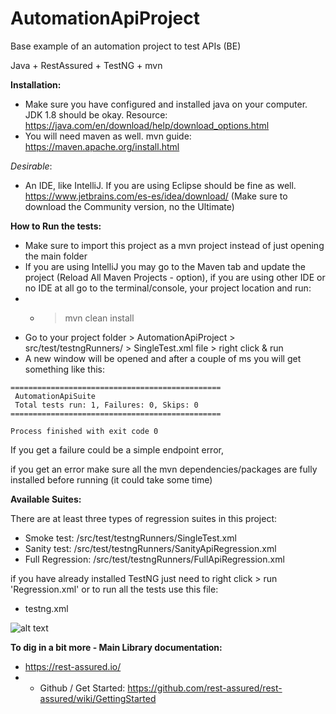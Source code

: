 # AutomationApiProject
Base example of an automation project to test APIs (BE)

Java + RestAssured + TestNG + mvn

**Installation:**

- Make sure you have configured and installed java on your computer. JDK 1.8 should be okay. Resource: https://java.com/en/download/help/download_options.html
- You will need maven as well. mvn guide: https://maven.apache.org/install.html

_Desirable_: 
- An IDE, like IntelliJ. If you are using Eclipse should be fine as well. https://www.jetbrains.com/es-es/idea/download/ (Make sure to download the Community version, no the Ultimate)

**How to Run the tests:**
- Make sure to import this project as a mvn project instead of just opening the main folder
- If you are using IntelliJ you may go to the Maven tab and update the project (Reload All Maven Projects - option), if you are using other IDE or no IDE at all go to the terminal/console, your project location and run: 
- - > mvn clean install
- Go to your project folder > AutomationApiProject > src/test/testngRunners/ > SingleTest.xml  file > right click & run 
- A new window will be opened and after a couple of ms you will get something like this:

```
===============================================
 AutomationApiSuite
 Total tests run: 1, Failures: 0, Skips: 0
===============================================

Process finished with exit code 0
```

If you get a failure could be a simple endpoint error, 

if you get an error make sure all the mvn dependencies/packages are fully installed before running (it could take some time)

**Available Suites:**

There are at least three types of regression suites in this project:
- Smoke test: /src/test/testngRunners/SingleTest.xml
- Sanity test: /src/test/testngRunners/SanityApiRegression.xml
- Full Regression: /src/test/testngRunners/FullApiRegression.xml

if you have already installed TestNG just need to right click > run '<yourfile>Regression.xml' or to run all the tests use this file:
- testng.xml

![alt text](https://github.com/cvera08/AutomationApiProject/blob/master/src/main/resources/Images/AutomationApiProject_–_API_Suites.png)

**To dig in a bit more - Main Library documentation:** 
- https://rest-assured.io/
- - Github / Get Started: https://github.com/rest-assured/rest-assured/wiki/GettingStarted